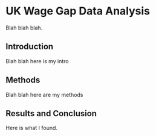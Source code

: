 # UK Wage Gap Data Analysis 

Blah blah blah.

## Introduction

Blah blah here is my intro

## Methods

Blah blah here are my methods

## Results and Conclusion

Here is what I found. 